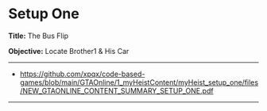 # Setup One

__Title:__ The Bus Flip


__Objective:__ Locate Brother1 & His Car

- ----------
- https://github.com/xpqx/code-based-games/blob/main/GTAOnline/1_myHeistContent/myHeist_setup_one/files/NEW_GTAONLINE_CONTENT_SUMMARY_SETUP_ONE.pdf
- ---------



